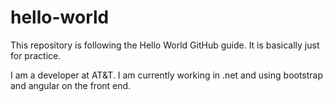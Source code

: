 hello-world
===========

This repository is following the Hello World GitHub guide. It is basically just for practice.

I am a developer at AT&amp;T. I am currently working in .net and using bootstrap and angular on the front end.
